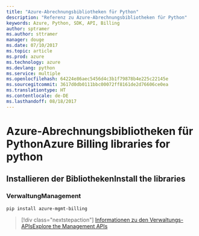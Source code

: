 ```yaml
---
title: "Azure-Abrechnungsbibliotheken für Python"
description: "Referenz zu Azure-Abrechnungsbibliotheken für Python"
keywords: Azure, Python, SDK, API, Billing
author: sptramer
ms.author: sttramer
manager: douge
ms.date: 07/10/2017
ms.topic: article
ms.prod: azure
ms.technology: azure
ms.devlang: python
ms.service: multiple
ms.openlocfilehash: 64224e86aec5456d4c3b1f79878b4e225c22145e
ms.sourcegitcommit: 3617d0db0111bbc00072ff8161de2d76606ce0ea
ms.translationtype: HT
ms.contentlocale: de-DE
ms.lasthandoff: 08/18/2017
---
```

# <a name="azure-billing-libraries-for-python"></a><span data-ttu-id="a3478-104">Azure-Abrechnungsbibliotheken für Python</span><span class="sxs-lookup"><span data-stu-id="a3478-104">Azure Billing libraries for python</span></span>

## <a name="install-the-libraries"></a><span data-ttu-id="a3478-105">Installieren der Bibliotheken</span><span class="sxs-lookup"><span data-stu-id="a3478-105">Install the libraries</span></span>


### <a name="management"></a><span data-ttu-id="a3478-106">Verwaltung</span><span class="sxs-lookup"><span data-stu-id="a3478-106">Management</span></span>

```bash
pip install azure-mgmt-billing
```
> [!div class="nextstepaction"]
> [<span data-ttu-id="a3478-107">Informationen zu den Verwaltungs-APIs</span><span class="sxs-lookup"><span data-stu-id="a3478-107">Explore the Management APIs</span></span>](/python/api/overview/azure/billing/managementlibrary)